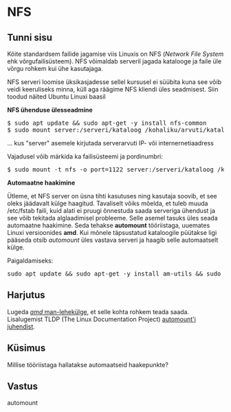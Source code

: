 # NFS

## Tunni sisu

Kõite standardsem failide jagamise viis Linuxis on NFS (*Network File System* ehk võrgufailisüsteem). NFS võimaldab serveril jagada katalooge ja faile üle võrgu rohkem kui ühe kasutajaga.

NFS serveri loomise üksikasjadesse sellel kursusel ei süübita kuna see võib veidi keeruliseks minna, küll aga räägime NFS kliendi üles seadmisest. Siin toodud näited Ubuntu Linuxi baasil

<b>NFS ühenduse ülesseadmine</b><br>
<pre>$ sudo apt update && sudo apt-get -y install nfs-common
$ sudo mount server:/serveri/kataloog /kohaliku/arvuti/kataloog</pre>

... kus "server" asemele kirjutada serverarvuti IP- või internernetiaadress

Vajadusel võib märkida ka failisüsteemi ja pordinumbri:<br>
<pre>$ sudo mount -t nfs -o port=1122 server:/serveri/kataloog /kohaliku/arvuti/kataloog</pre>


<b>Automaatne haakimine</b>

Ütleme, et NFS server on üsna tihti kasutuses ning kasutaja soovib, et see oleks jäädavalt külge haagitud. Tavaliselt võiks mõelda, et tuleb muuda /etc/fstab faili, kuid alati ei pruugi õnnestuda saada serveriga ühendust ja see võib tekitada alglaadimisel probleeme. Selle asemel tasuks üles seada automaatne haakimine. Seda tehakse <b>automount</b> tööriistaga, uuemates Linuxi versioonides <b>amd</b>. Kui mõnele täpsustatud kataloogile püütakse ligi pääseda otsib *automount* üles vastava serveri ja haagib selle automaatselt külge.

Paigaldamiseks:<br>
<pre>
sudo apt update && sudo apt-get -y install am-utils && sudo ldconfig && sudo dpkg --configure -a && sudo apt-get clean
</pre>

## Harjutus

Lugeda [*amd* man-lehekülge](https://linux.die.net/man/8/amd), et selle kohta rohkem teada saada. Lisalugemist TLDP (The Linux Documentation Project) [automount'i juhendist](http://www.tldp.org/HOWTO/Automount.html).

## Küsimus

Millise tööriistaga hallatakse automaatseid haakepunkte?

## Vastus

automount
